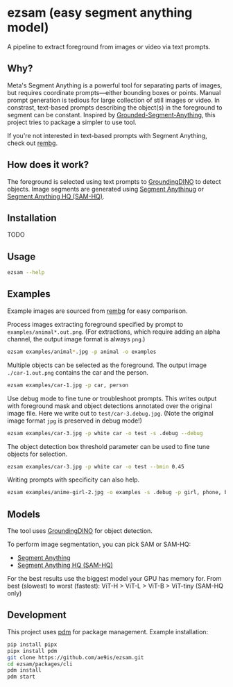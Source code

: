 # ezsam (easy segment anything model)

A pipeline to extract foreground from images or video via text prompts.

## Why?

Meta's Segment Anything is a powerful tool for separating parts of images,
but requires coordinate prompts&mdash;either bounding boxes or points.
Manual prompt generation is tedious for large collection of still images or video.
In constrast, text-based prompts describing the object(s) in the foreground to segment can be constant.
Inspired by [Grounded-Segment-Anything](https://github.com/IDEA-Research/Grounded-Segment-Anything),
this project tries to package a simpler to use tool.

If you're not interested in text-based prompts with Segment Anything, 
check out [rembg](https://github.com/danielgatis/rembg).

## How does it work?

The foreground is selected using text prompts to [GroundingDINO](https://github.com/IDEA-Research/GroundingDINO) to detect objects.
Image segments are generated using [Segment Anythinug](https://github.com/facebookresearch/segment-anything) 
or [Segment Anything HQ (SAM-HQ)](https://github.com/SysCV/SAM-HQ).

## Installation 

TODO

## Usage

```bash
ezsam --help
```

## Examples

Example images are sourced from [rembg](https://github.com/danielgatis/rembg/tree/main/examples) for easy comparison.

Process images extracting foreground specified by prompt to `examples/animal*.out.png`.
(For extractions, which require adding an alpha channel, the output image format is always `png`.)

```bash
ezsam examples/animal*.jpg -p animal -o examples
```

Multiple objects can be selected as the foreground. The output image `./car-1.out.png` contains the car and the person.

```bash
ezsam examples/car-1.jpg -p car, person
```

Use debug mode to fine tune or troubleshoot prompts. This writes output with foreground mask and object detections
annotated over the original image file. Here we write out to `test/car-3.debug.jpg`.
(Note the original image format `jpg` is preserved in debug mode!)

```bash
ezsam examples/car-3.jpg -p white car -o test -s .debug --debug
```

The object detection box threshold parameter can be used to fine tune objects for selection.

```bash
ezsam examples/car-3.jpg -p white car -o test --bmin 0.45
```

Writing prompts with specificity can also help.

```bash
ezsam examples/anime-girl-2.jpg -o examples -s .debug -p girl, phone, bag, railway crossing sign post --debug
```

## Models

The tool uses [GroundingDINO](https://github.com/IDEA-Research/GroundingDINO) for object detection.

To perform image segmentation, you can pick SAM or SAM-HQ:
* [Segment Anything](https://github.com/facebookresearch/segment-anything) 
* [Segment Anything HQ (SAM-HQ)](https://github.com/SysCV/SAM-HQ)

For the best results use the biggest model your GPU has memory for.
From best (slowest) to worst (fastest): ViT-H > ViT-L > ViT-B > ViT-tiny (SAM-HQ only)

## Development

This project uses [pdm](https://github.com/pdm-project/pdm) for package management. Example installation:

```bash
pip install pipx
pipx install pdm
git clone https://github.com/ae9is/ezsam.git
cd ezsam/packages/cli
pdm install
pdm start
```
